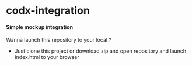 # codx-integration

#### Simple mockup integration
Wanna launch this repository to your local ?
- Just clone this project or download zip and open repository and launch index.html to your browser
